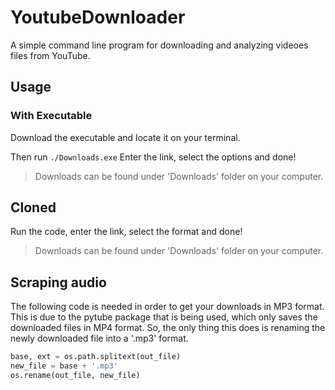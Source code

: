 # YoutubeDownloader
A simple command line program for downloading and analyzing videoes files from YouTube.

## Usage
### With Executable
Download the executable and locate it on your terminal.

Then run `./Downloads.exe`
Enter the link, select the options and done!

> Downloads can be found under 'Downloads' folder on your computer.

## Cloned
Run the code, enter the link, select the format and done!

> Downloads can be found under 'Downloads' folder on your computer.

## Scraping audio
The following code is needed in order to get your downloads in MP3 format. This is due to the pytube package that is being used, which only saves the downloaded files in MP4 format. So, the only thing this does is renaming the newly downloaded file into a '.mp3' format.
```python
base, ext = os.path.splitext(out_file)
new_file = base + '.mp3'
os.rename(out_file, new_file)
```
